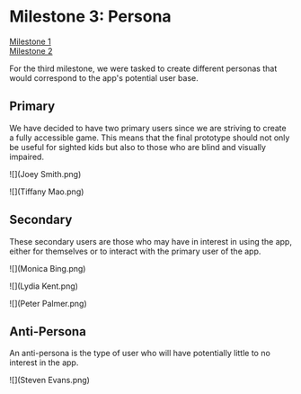 # Milestone 3: Persona

[Milestone 1](https://irezystible.github.io/620project/Milestone1)
<br> [Milestone 2](https://irezystible.github.io/620project/Milestone2)

For the third milestone, we were tasked to create different personas that would correspond to the app's potential user base.

## Primary

We have decided to have two primary users since we are striving to create a fully accessible game. This means that the final prototype should not only be useful for sighted kids but also to those who are blind and visually impaired.

![](Joey Smith.png)

![](Tiffany Mao.png)

## Secondary

These secondary users are those who may have in interest in using the app, either for themselves or to interact with the primary user of the app.

![](Monica Bing.png)

![](Lydia Kent.png)

![](Peter Palmer.png)

## Anti-Persona

An anti-persona is the type of user who will have potentially little to no interest in the app.

![](Steven Evans.png)

